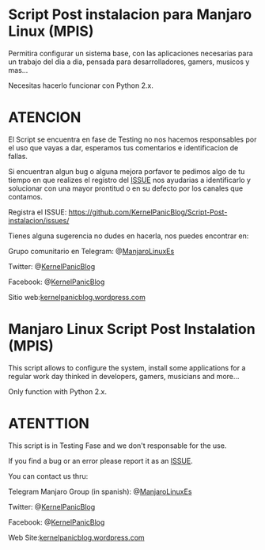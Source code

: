 # Script Post instalacion para Manjaro Linux (MPIS)

Permitira configurar un sistema base, con las aplicaciones necesarias para un trabajo del dia a dia, pensada para desarrolladores, gamers, musicos y mas...

Necesitas hacerlo funcionar con Python 2.x. 

# ATENCION

El Script se encuentra en fase de Testing no nos hacemos responsables por el uso que vayas a dar, esperamos tus comentarios e identificacion de fallas. 

Si encuentran algun bug o alguna mejora porfavor te pedimos algo de tu tiempo en que realizes el registro del [ISSUE](https://github.com/KernelPanicBlog/Script-Post-instalacion/issues/) nos ayudarias a identificarlo y solucionar con una mayor prontitud o en su defecto por los canales que contamos. 

Registra el ISSUE: https://github.com/KernelPanicBlog/Script-Post-instalacion/issues/ 


Tienes alguna sugerencia no dudes en hacerla, nos puedes encontrar en:

Grupo comunitario en Telegram:  @[ManjaroLinuxEs](https://telegram.me/manjarolinuxes)

Twitter: @[KernelPanicBlog](https://twitter.com/KernelPanicBlog)

Facebook: @[KernelPanicBlog](https://www.facebook.com/pages/Kernel-Panic-Blog/)

Sitio web:[kernelpanicblog.wordpress.com](https://kernelpanicblog.wordpress.com/)

# Manjaro Linux Script Post Instalation (MPIS)

This script allows to configure the system, install some applications for a regular work day thinked in developers, gamers, musicians and more...

Only function with Python 2.x. 

# ATENTTION
This script is in Testing Fase and we don't responsable for the use.

If you find a bug or an error please report it as an [ISSUE](https://github.com/KernelPanicBlog/Script-Post-instalacion/issues/).

You can contact us thru:

Telegram Manjaro Group (in spanish):  @[ManjaroLinuxEs](https://telegram.me/manjarolinuxes)

Twitter: @[KernelPanicBlog](https://twitter.com/KernelPanicBlog)

Facebook: @[KernelPanicBlog](https://www.facebook.com/pages/Kernel-Panic-Blog/)

Web Site:[kernelpanicblog.wordpress.com](https://kernelpanicblog.wordpress.com/)
